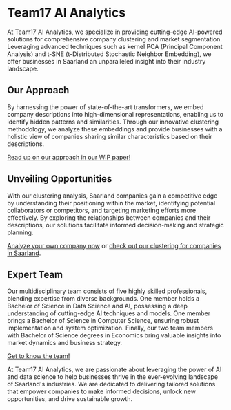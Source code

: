 # Team17 AI Analytics

At Team17 AI Analytics, we specialize in providing cutting-edge AI-powered solutions for comprehensive company clustering and market segmentation. Leveraging advanced techniques such as kernel PCA (Principal Component Analysis) and t-SNE (t-Distributed Stochastic Neighbor Embedding), we offer businesses in Saarland an unparalleled insight into their industry landscape.

## Our Approach

By harnessing the power of state-of-the-art transformers, we embed company descriptions into high-dimensional representations, enabling us to identify hidden patterns and similarities. Through our innovative clustering methodology, we analyze these embeddings and provide businesses with a holistic view of companies sharing similar characteristics based on their descriptions.

[Read up on our approach in our WIP paper!](Paper)

## Unveiling Opportunities

With our clustering analysis, Saarland companies gain a competitive edge by understanding their positioning within the market, identifying potential collaborators or competitors, and targeting marketing efforts more effectively. By exploring the relationships between companies and their descriptions, our solutions facilitate informed decision-making and strategic planning.

[Analyze your own company now](Analysis) or [check out our clustering for companies in Saarland](Clustering).

## Expert Team

Our multidisciplinary team consists of five highly skilled professionals, blending expertise from diverse backgrounds. One member holds a Bachelor of Science in Data Science and AI, possessing a deep understanding of cutting-edge AI techniques and models. One member brings a Bachelor of Science in Computer Science, ensuring robust implementation and system optimization. Finally, our two team members with Bachelor of Science degrees in Economics bring valuable insights into market dynamics and business strategy.

[Get to know the team!](Team)

At Team17 AI Analytics, we are passionate about leveraging the power of AI and data science to help businesses thrive in the ever-evolving landscape of Saarland's industries. We are dedicated to delivering tailored solutions that empower companies to make informed decisions, unlock new opportunities, and drive sustainable growth.
